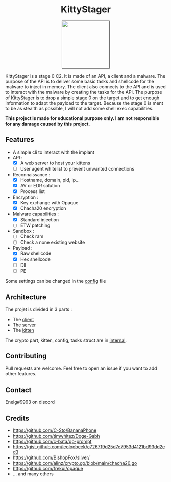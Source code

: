<h1 align="center">
    KittyStager
</h1>

<p align="center">
  <a href="" rel="noopener">
 <img width=150px height=150px src="./img/chat.png"> </a>
</p>


KittyStager is a stage 0 C2. It is made of an API, a client and a malware. The purpose of the API is to deliver some 
basic tasks and shellcode for the malware to inject in memory. The client also connects to the API and is used to interact 
with the malware by creating the tasks for the API. The purpose of KittyStager is to drop a simple stage 0 on the target
and to get enough information to adapt the payload to the target. Because the stage 0 is ment to be as stealth as possible,
I will not add some shell exec capabilities. 

**This project is made for educational purpose only. I am not responsible for any damage caused by this project.**


## Features
- A simple cli to interact with the implant
- API :
    - [x] A web server to host your kittens
    - [ ] User agent whitelist to prevent unwanted connections
- Reconnaissance :
    - [x] Hostname, domain, pid, ip...
    - [x] AV or EDR solution
    - [x] Process list
- Encryption :
    - [x] Key exchange with Opaque
    - [x] Chacha20 encryption
- Malware capabilities :
    - [x] Standard injection
    - [ ] ETW patching
- Sandbox :
    - [ ] Check ram
    - [ ] Check a none existing website
- Payload :
    - [x] Raw shellcode
    - [x] Hex shellcode
    - [ ] Dll
    - [ ] PE

Some settings can be changed in the [config](config.yaml) file

## Architecture
The projet is divided in 3 parts : 
- The [client](client)
- The [server](server)
- The [kitten](kitten)

The crypto part, kitten, config, tasks struct are in [internal](internal).  

## Contributing

Pull requests are welcome. Feel free to open an issue if you want to add other features.

## Contact
Enelg#9993 on discord

## Credits
- https://github.com/C-Sto/BananaPhone
- https://github.com/timwhitez/Doge-Gabh
- https://github.com/c-bata/go-prompt
- https://gist.github.com/leoloobeek/c726719d25d7e7953d4121bd93dd2ed3
- https://github.com/BishopFox/sliver/
- https://github.com/alinz/crypto.go/blob/main/chacha20.go
- https://github.com/frekui/opaque
- ... and many others